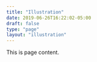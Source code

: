 ```yaml
---
title: "Illustration"
date: 2019-06-26T16:22:02-05:00
draft: false
type: "page"
layout: "illustration"
---
```

This is page content.